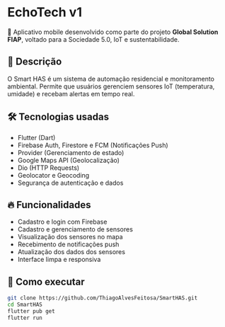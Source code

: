 # EchoTech v1

🚀 Aplicativo mobile desenvolvido como parte do projeto **Global Solution FIAP**, voltado para a Sociedade 5.0, IoT e sustentabilidade.

## 📱 Descrição

O Smart HAS é um sistema de automação residencial e monitoramento ambiental. Permite que usuários gerenciem sensores IoT (temperatura, umidade) e recebam alertas em tempo real.

## 🛠️ Tecnologias usadas
- Flutter (Dart)
- Firebase Auth, Firestore e FCM (Notificações Push)
- Provider (Gerenciamento de estado)
- Google Maps API (Geolocalização)
- Dio (HTTP Requests)
- Geolocator e Geocoding
- Segurança de autenticação e dados

## 🔥 Funcionalidades
- Cadastro e login com Firebase
- Cadastro e gerenciamento de sensores
- Visualização dos sensores no mapa
- Recebimento de notificações push
- Atualização dos dados dos sensores
- Interface limpa e responsiva

## 🚀 Como executar
```bash
git clone https://github.com/ThiagoAlvesFeitosa/SmartHAS.git
cd SmartHAS
flutter pub get
flutter run
